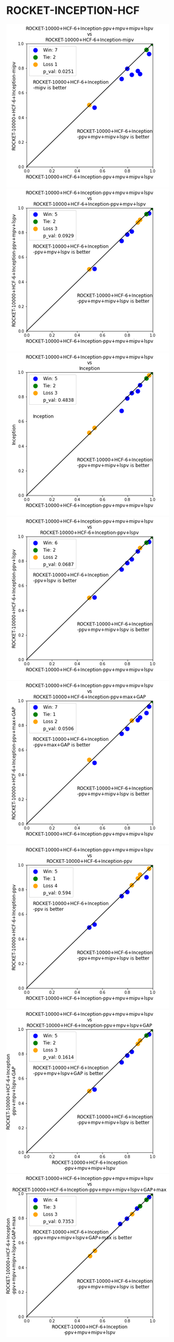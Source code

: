 # ROCKET-INCEPTION-HCF

<img src="plots/ppv+mpv+mipv+lspv  vs mipv.png">
<img src="plots/ppv+mpv+mipv+lspv  vs ppv+mpv+lspv.png">
<img src="plots/ppv+mpv+mipv+lspv vs Inception.png">
<img src="plots/ppv+mpv+mipv+lspv vs ppv+lspv.png">
<img src="plots/ppv+mpv+mipv+lspv vs ppv+max+GAP.png">
<img src="plots/ppv+mpv+mipv+lspv vs ppv.png">
<img src="plots/ppv+mpv+mipv+lspv vs ppv+mpv+lspv+GAP.png">
<img src="plots/ppv+mpv+mipv+lspv vs ppv+mpv+mipv+lspv+GAP+max .png">
